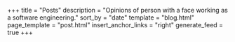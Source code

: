 +++
title = "Posts"
description = "Opinions of person with a face working as a software engineering."
sort_by = "date"
template = "blog.html"
page_template = "post.html"
insert_anchor_links = "right"
generate_feed = true
+++
